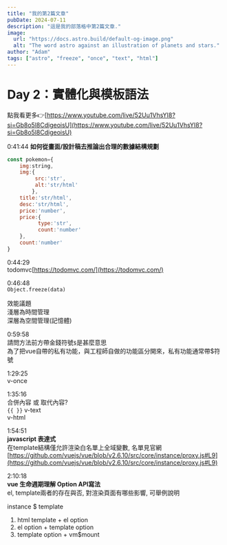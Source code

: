 ```yaml
---
title: "我的第2篇文章"
pubDate: 2024-07-11
description: "這是我的部落格中第2篇文章."
image:
  url: "https://docs.astro.build/default-og-image.png"
  alt: "The word astro against an illustration of planets and stars."
author: "Adam"
tags: ["astro", "freeze", "once", "text", "html"]
---
```


# Day 2：實體化與模板語法
點我看更多👉[https://www.youtube.com/live/52Uu1VhsYI8?si=Gb8o5l8CdigeoisU](https://www.youtube.com/live/52Uu1VhsYI8?si=Gb8o5l8CdigeoisU)

0:41:44
**如何從畫面/設計稿去推論出合理的數據結構規劃**

```jsx
const pokemon={
    img:string,
    img:{
         src:'str',
         alt:'str/html'
        },
    title:'str/html',
    desc:'str/html',
    price:'number',
    price:{
          type:'str',
          count:'number'
    },
    count:'number'
}
```

0:44:29  
todomvc[https://todomvc.com/](https://todomvc.com/)

0:46:48  
```Object.freeze(data)```

效能議題  
淺層為時間管理  
深層為空間管理(記憶體)

0:59:58  
請問方法前方帶金錢符號```$```是甚麼意思  
為了把vue自帶的私有功能，與工程師自做的功能區分開來，私有功能通常帶$符號

1:29:25  
v-once

1:35:16  
合併內容 或 取代內容?  
```{{ }}```
v-text  
v-html

1:54:51  
**javascript 表達式**  
在template結構僅允許渲染白名單上全域變數, 名單見官網  
[https://github.com/vuejs/vue/blob/v2.6.10/src/core/instance/proxy.js#L9](https://github.com/vuejs/vue/blob/v2.6.10/src/core/instance/proxy.js#L9)

2:10:18  
**vue 生命週期理解  Option API寫法**  
el, template兩者的存在與否, 對渲染頁面有哪些影響, 可舉例說明

instance $ template
1. html template + el option
2. el option + template option
3. template option + vm$mount